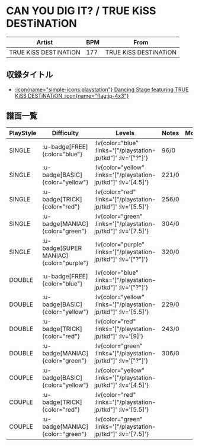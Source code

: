 # CAN YOU DIG IT? / TRUE KiSS DESTiNATiON

|Artist|BPM|From|
|------|---|----|
|TRUE KiSS DESTiNATiON|177|TRUE KiSS DESTiNATiON|

## 収録タイトル

- [ :icon{name="simple-icons:playstation"} Dancing Stage featuring TRUE KiSS DESTiNATiON :icon{name="flag:jp-4x3"} ](/playstation-jp/tkd)

## 譜面一覧

|PlayStyle|Difficulty|Levels|Notes|Movie|
|---------|----------|------|-----|-----|
|SINGLE| :u-badge[FREE]{color="blue"} | :lv{color="blue" :links='["/playstation-jp/tkd"]' :lv='["?"]'} |96/0||
|SINGLE| :u-badge[BASIC]{color="yellow"} | :lv{color="yellow" :links='["/playstation-jp/tkd"]' :lv='[4.5]'} |221/0||
|SINGLE| :u-badge[TRICK]{color="red"} | :lv{color="red" :links='["/playstation-jp/tkd"]' :lv='[5.5]'} |256/0||
|SINGLE| :u-badge[MANIAC]{color="green"} | :lv{color="green" :links='["/playstation-jp/tkd"]' :lv='[7.5]'} |304/0||
|SINGLE| :u-badge[SUPER MANIAC]{color="purple"} | :lv{color="purple" :links='["/playstation-jp/tkd"]' :lv='["?"]'} |320/0||
|DOUBLE| :u-badge[FREE]{color="blue"} | :lv{color="blue" :links='["/playstation-jp/tkd"]' :lv='["?"]'} |||
|DOUBLE| :u-badge[BASIC]{color="yellow"} | :lv{color="yellow" :links='["/playstation-jp/tkd"]' :lv='[5.5]'} |229/0||
|DOUBLE| :u-badge[TRICK]{color="red"} | :lv{color="red" :links='["/playstation-jp/tkd"]' :lv='[9]'} |243/0||
|DOUBLE| :u-badge[MANIAC]{color="green"} | :lv{color="green" :links='["/playstation-jp/tkd"]' :lv='["?"]'} |306/0||
|COUPLE| :u-badge[BASIC]{color="yellow"} | :lv{color="yellow" :links='["/playstation-jp/tkd"]' :lv='[4.5]'} |||
|COUPLE| :u-badge[TRICK]{color="red"} | :lv{color="red" :links='["/playstation-jp/tkd"]' :lv='[5.5]'} |||
|COUPLE| :u-badge[MANIAC]{color="green"} | :lv{color="green" :links='["/playstation-jp/tkd"]' :lv='[7.5]'} |||
